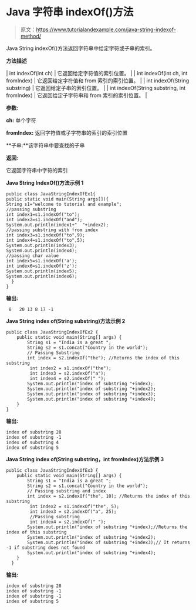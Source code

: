 # Java 字符串 indexOf()方法

> 原文：<https://www.tutorialandexample.com/java-string-indexof-method/>

Java String indexOf()方法返回字符串中给定字符或子串的索引。

**方法描述**



| int indexOf(int ch) | 它返回给定字符值的索引位置。 |
| int indexOf(int ch, int fromIndex) | 它返回给定字符值和 from 索引的索引位置。 |
| int indexOf(String substring) | 它返回给定子串的索引位置。 |
| int indexOf(String substring, int fromIndex) | 它返回给定子字符串和 from 索引的索引位置。 |



**参数:**

**ch:** 单个字符

**fromIndex:** 返回字符值或子字符串的索引的索引位置

**子串:**该字符串中要查找的子串

**返回:**

它返回字符串中字符的索引

**Java String IndexOf()方法示例 1**

```
public class JavaStringIndexOfEx1{ 
public static void main(String args[]){ 
String s1="welcome to tutorial and example"; 
//passing substring 
int index1=s1.indexOf("to"); 
int index2=s1.indexOf("and"); 
System.out.println(index1+"  "+index2);
//passing substring with from index 
int index3=s1.indexOf("to",9);
int index4=s1.indexOf("to",5);
System.out.println(index3);
System.out.println(index4);
//passing char value 
int index5=s1.indexOf('a'); 
int index6=s1.indexOf('z'); 
System.out.println(index5); 
System.out.println(index6); 
  }
}
```

**输出:**

```
 8   20 13 8 17 -1
```

**Java String index of(String substring)方法示例 2**

```
public class JavaStringIndexOfEx2 { 
    public static void main(String[] args) { 
        String s1 = "India is a great ";
        String s2 = s1.concat("Country in the world");
        // Passing Substring   
        int index = s2.indexOf("the"); //Returns the index of this substring 
         int index2 = s1.indexOf("the");
         int index3 = s2.indexOf("a");
         int index4 = s2.indexOf(" ");
        System.out.println("index of substring "+index);
        System.out.println("index of substring "+index2);
        System.out.println("index of substring "+index3);
        System.out.println("index of substring "+index4);
    } 
}
```

**输出:**

```
index of substring 28
index of substring -1
index of substring 4
index of substring 5
```

**Java String index of(String substring，int fromIndex)方法示例 3**

```
public class JavaStringIndexOfEx3 { 
    public static void main(String[] args) { 
        String s1 = "India is a great ";
        String s2 = s1.concat("Country in the world");
        // Passing substring and index    
        int index = s2.indexOf("the", 10); //Returns the index of this substring 
         int index2 = s1.indexOf("the", 5);
         int index3 = s2.indexOf("a", 25);
         //Passing substring
         int index4 = s2.indexOf(" ");
        System.out.println("index of substring "+index);//Returns the index of this substring 
        System.out.println("index of substring "+index2);
        System.out.println("index of substring "+index3);// It returns -1 if substring does not found 
        System.out.println("index of substring "+index4);
    } 
  }
```

**输出:**

```
index of substring 28
index of substring -1
index of substring -1
index of substring 5
```